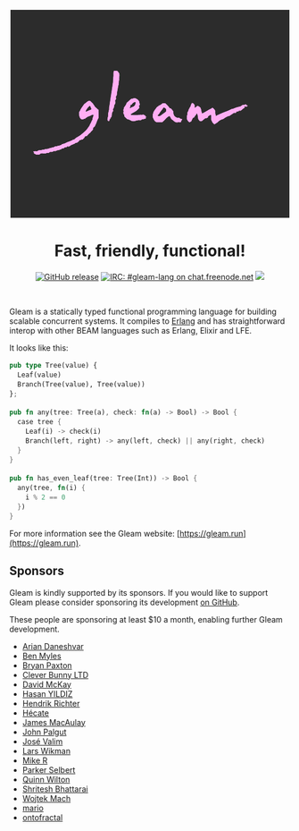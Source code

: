 <p align="center">
  <img src="img/gleam-logo-readme.png" alt="Gleam logo">
</p>

<h1 align="center">
  Fast, friendly, functional!
</h1>

<p align="center">
  <a href="https://github.com/gleam-lang/gleam/releases"><img src="https://img.shields.io/github/release/gleam-lang/gleam" alt="GitHub release"></a>
  <a href="https://webchat.freenode.net/#gleam-lang"><img src="https://img.shields.io/badge/freenode%20chat-%23gleam--lang-blue" alt="IRC: #gleam-lang on chat.freenode.net"></a>
  <a><img src="https://github.com/gleam-lang/gleam/workflows/CI/badge.svg?branch=main"></a>
</p>


<!-- A spacer -->
<div>&nbsp;</div>

Gleam is a statically typed functional programming language for building
scalable concurrent systems. It compiles to [Erlang](http://www.erlang.org/)
and has straightforward interop with other BEAM languages such as Erlang,
Elixir and LFE.

It looks like this:

```rust
pub type Tree(value) {
  Leaf(value)
  Branch(Tree(value), Tree(value))
};

pub fn any(tree: Tree(a), check: fn(a) -> Bool) -> Bool {
  case tree {
    Leaf(i) -> check(i)
    Branch(left, right) -> any(left, check) || any(right, check)
  }
}

pub fn has_even_leaf(tree: Tree(Int)) -> Bool {
  any(tree, fn(i) {
    i % 2 == 0
  })
}
```

For more information see the Gleam website: [https://gleam.run](https://gleam.run).

## Sponsors

Gleam is kindly supported by its sponsors. If you would like to support Gleam
please consider sponsoring its development [on GitHub](https://github.com/sponsors/lpil).

These people are sponsoring at least $10 a month, enabling further Gleam
development.

- [Arian Daneshvar](https://github.com/bees)
- [Ben Myles](https://github.com/benmyles)
- [Bryan Paxton](https://github.com/starbelly)
- [Clever Bunny LTD](https://github.com/cleverbunny)
- [David McKay](https://github.com/rawkode)
- [Hasan YILDIZ](https://github.com/hsnyildiz)
- [Hendrik Richter](https://github.com/hendi)
- [Hécate](https://github.com/Kleidukos)
- [James MacAulay](https://github.com/jamesmacaulay)
- [John Palgut](https://github.com/Jwsonic)
- [José Valim](https://github.com/josevalim)
- [Lars Wikman](https://github.com/lawik)
- [Mike R](https://github.com/mroach)
- [Parker Selbert](https://github.com/sorentwo)
- [Quinn Wilton](http://quinnwilton.com/)
- [Shritesh Bhattarai](https://github.com/shritesh)
- [Wojtek Mach](https://github.com/wojtekmach)
- [mario](https://github.com/mario-mazo)
- [ontofractal](https://github.com/ontofractal)
